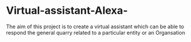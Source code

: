 # Virtual-assistant-Alexa-
The aim of this project is to create a virtual assistant which can be able to respond the general quarry related to a particular entity or an Organsation  
